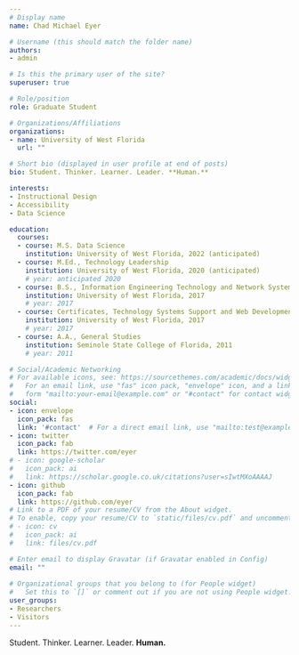 ```yaml
---
# Display name
name: Chad Michael Eyer

# Username (this should match the folder name)
authors:
- admin

# Is this the primary user of the site?
superuser: true

# Role/position
role: Graduate Student

# Organizations/Affiliations
organizations:
- name: University of West Florida
  url: ""

# Short bio (displayed in user profile at end of posts)
bio: Student. Thinker. Learner. Leader. **Human.**

interests:
- Instructional Design
- Accessibility
- Data Science

education:
  courses:
  - course: M.S. Data Science
    institution: University of West Florida, 2022 (anticipated)
  - course: M.Ed., Technology Leadership
    institution: University of West Florida, 2020 (anticipated)
    # year: anticipated 2020
  - course: B.S., Information Engineering Technology and Network Systems Operations
    institution: University of West Florida, 2017
    # year: 2017
  - course: Certificates, Technology Systems Support and Web Development Technology
    institution: University of West Florida, 2017
    # year: 2017
  - course: A.A., General Studies
    institution: Seminole State College of Florida, 2011
    # year: 2011

# Social/Academic Networking
# For available icons, see: https://sourcethemes.com/academic/docs/widgets/#icons
#   For an email link, use "fas" icon pack, "envelope" icon, and a link in the
#   form "mailto:your-email@example.com" or "#contact" for contact widget.
social:
- icon: envelope
  icon_pack: fas
  link: '#contact'  # For a direct email link, use "mailto:test@example.org".
- icon: twitter
  icon_pack: fab
  link: https://twitter.com/eyer
# - icon: google-scholar
#   icon_pack: ai
#   link: https://scholar.google.co.uk/citations?user=sIwtMXoAAAAJ
- icon: github
  icon_pack: fab
  link: https://github.com/eyer
# Link to a PDF of your resume/CV from the About widget.
# To enable, copy your resume/CV to `static/files/cv.pdf` and uncomment the lines below.  
# - icon: cv
#   icon_pack: ai
#   link: files/cv.pdf

# Enter email to display Gravatar (if Gravatar enabled in Config)
email: ""
  
# Organizational groups that you belong to (for People widget)
#   Set this to `[]` or comment out if you are not using People widget.  
user_groups:
- Researchers
- Visitors
---
```


Student. Thinker. Learner. Leader. **Human.**
